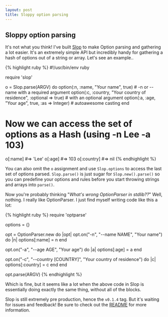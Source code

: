 ```yaml
---
layout: post
title: Sloppy option parsing
---
```


## Sloppy option parsing

It's not what you think! I've built [Slop](https://github.com/injekt/slop) to make Option parsing and gathering a lot easier. It's an extremely simple API but incredibly handy for gathering a hash of options out of a string or array. Let's see an example..

{% highlight ruby %}
#!/usr/bin/env ruby

require 'slop'

o = Slop.parse(ARGV) do
  option(:n, :name, "Your name", true) # -n or --name with a required argument
  option(:c, :country, "Your country of residence", :optional => true) # with an optional argument
  option(:a, :age, "Your age", true, :as => Integer) # autoawesome casting
end

# Now we can access the set of options as a Hash (using -n Lee -a 103)
o[:name] #=> 'Lee'
o[:age] #=> 103
o[:country] #=> nil
{% endhighlight %}

You can also omit the `o` assignment and use `Slop.options` to access the last set of options parsed. `Slop.parse()` is just sugar for `Slop.new().parse()` so you can predefine your options and rules before you start throwing strings and arrays into `parse()`.

Now you're probably thinking "*What's wrong OptionParser in stdlib??*" Well, nothing. I really like OptionParser. I just find myself writing code like this a lot:

{% highlight ruby %}
require 'optparse'

options = {}

opt = OptionParser.new do |opt|
  opt.on("-n", "--name NAME", "Your name") do |n|
    options[:name] = n
  end

  opt.on("-a", "--age AGE", "Your age") do |a|
    options[:age] = a
  end

  opt.on("-c", "--country [COUNTRY]", "Your country of residence") do |c|
    options[:country] = c
  end
end

opt.parse(ARGV)
{% endhighlight %}

Which is fine, but it seems like a lot when the above code in Slop is essentially doing exactly the same thing, without all of the blocks.

Slop is still extremely pre production, hence the `v0.1.4` tag. But it's waiting for issues and feedback! Be sure to check out the [README](https://github.com/injekt/slop#readme) for more information.